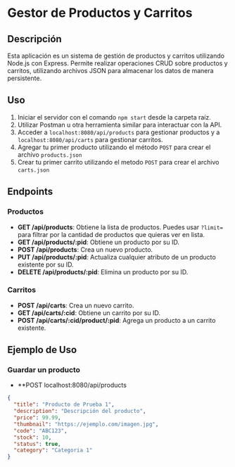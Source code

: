 # Gestor de Productos y Carritos

## Descripción

Esta aplicación es un sistema de gestión de productos y carritos utilizando Node.js con Express. Permite realizar operaciones CRUD sobre productos y carritos, utilizando archivos JSON para almacenar los datos de manera persistente.

## Uso

1. Iniciar el servidor con el comando `npm start` desde la carpeta raíz.
2. Utilizar Postman u otra herramienta similar para interactuar con la API.
3. Acceder a `localhost:8080/api/products` para gestionar productos y a `localhost:8080/api/carts` para gestionar carritos.
4. Agregar tu primer producto utilizando el método `POST` para crear el archivo `products.json`
5. Crear tu primer carrito utilizando el metodo `POST` para crear el archivo `carts.json`

## Endpoints

### Productos

- **GET /api/products**: Obtiene la lista de productos. Puedes usar `?limit=` para filtrar por la cantidad de productos que quieras ver en lista.
- **GET /api/products/:pid**: Obtiene un producto por su ID.
- **POST /api/products**: Crea un nuevo producto.
- **PUT /api/products/:pid**: Actualiza cualquier atributo de un producto existente por su ID.
- **DELETE /api/products/:pid**: Elimina un producto por su ID.

### Carritos

- **POST /api/carts**: Crea un nuevo carrito.
- **GET /api/carts/:cid**: Obtiene un carrito por su ID.
- **POST /api/carts/:cid/product/:pid**: Agrega un producto a un carrito existente.

## Ejemplo de Uso

### Guardar un producto
- **POST localhost:8080/api/products
```json
{
  "title": "Producto de Prueba 1",
  "description": "Descripción del producto",
  "price": 99.99,
  "thumbnail": "https://ejemplo.com/imagen.jpg",
  "code": "ABC123",
  "stock": 10,
  "status": true,
  "category": "Categoria 1"
}
```

